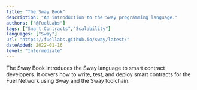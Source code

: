 ```yaml
---
title: "The Sway Book"
description: "An introduction to the Sway programming language."
authors: ["@FuelLabs"]
tags: ["Smart Contracts","Scalability"]
languages: ["Sway"]
url: "https://fuellabs.github.io/sway/latest/"
dateAdded: 2022-01-16
level: "Intermediate"
---
```


The Sway Book introduces the Sway language to smart contract developers. It covers how to write, test, and deploy smart contracts for the Fuel Network using Sway and the Sway toolchain.
